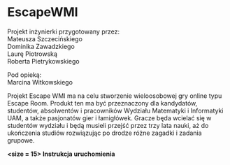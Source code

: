 # EscapeWMI

Projekt inżynierki przygotowany przez:  
Mateusza Szczecińskiego   
Dominika Zawadzkiego    
Laurę Piotrowską    
Roberta Pietrykowskiego     
  

Pod opieką:   
Marcina Witkowskiego

Projekt Escape WMI ma na celu stworzenie wieloosobowej gry online typu Escape Room.
Produkt ten ma być przeznaczony dla kandydatów, studentów, absolwentów i pracowników
Wydziału Matematyki i Informatyki UAM, a także pasjonatów gier i łamigłówek. Gracze będa
wcielać się w studentów wydziału i będą musieli przejść przez trzy lata nauki, aż do
ukończenia studiów rozwiązując po drodze różne zagadki i zadania grupowe.

<b> <size = 15> Instrukcja uruchomienia</size> </b>

